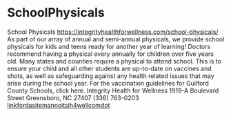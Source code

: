 # SchoolPhysicals
School Physicals  https://integrityhealthforwellness.com/school-physicals/  As part of our array of annual and semi-annual physicals, we provide school physicals for kids and teens ready for another year of learning!   Doctors recommend having a physical every annually for children over five years old.  Many states and counties require a physical to attend school. This is to ensure your child and all other students are up-to-date on vaccines and shots, as well as safeguarding against any health related issues that may arise during the school year.  For the vaccination guidelines for Guilford County Schools, click here.   Integrity Health for Wellness 1919-A Boulevard Street Greensboro, NC 27407 (336) 763-0203
[linkfordasitemannoitsih4wellcomdot](https://integrityhealthforwellness.com/school-physicals/)

